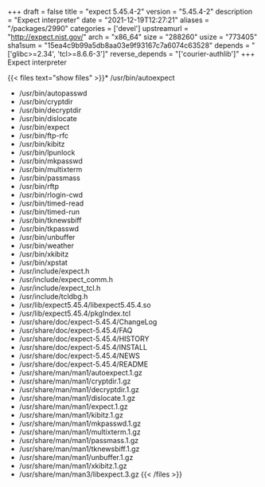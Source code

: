 +++
draft = false
title = "expect 5.45.4-2"
version = "5.45.4-2"
description = "Expect interpreter"
date = "2021-12-19T12:27:21"
aliases = "/packages/2990"
categories = ['devel']
upstreamurl = "http://expect.nist.gov/"
arch = "x86_64"
size = "288260"
usize = "773405"
sha1sum = "15ea4c9b99a5db8aa03e9f93167c7a6074c63528"
depends = "['glibc>=2.34', 'tcl>=8.6.6-3']"
reverse_depends = "['courier-authlib']"
+++
Expect interpreter

{{< files text="show files" >}}* /usr/bin/autoexpect
* /usr/bin/autopasswd
* /usr/bin/cryptdir
* /usr/bin/decryptdir
* /usr/bin/dislocate
* /usr/bin/expect
* /usr/bin/ftp-rfc
* /usr/bin/kibitz
* /usr/bin/lpunlock
* /usr/bin/mkpasswd
* /usr/bin/multixterm
* /usr/bin/passmass
* /usr/bin/rftp
* /usr/bin/rlogin-cwd
* /usr/bin/timed-read
* /usr/bin/timed-run
* /usr/bin/tknewsbiff
* /usr/bin/tkpasswd
* /usr/bin/unbuffer
* /usr/bin/weather
* /usr/bin/xkibitz
* /usr/bin/xpstat
* /usr/include/expect.h
* /usr/include/expect_comm.h
* /usr/include/expect_tcl.h
* /usr/include/tcldbg.h
* /usr/lib/expect5.45.4/libexpect5.45.4.so
* /usr/lib/expect5.45.4/pkgIndex.tcl
* /usr/share/doc/expect-5.45.4/ChangeLog
* /usr/share/doc/expect-5.45.4/FAQ
* /usr/share/doc/expect-5.45.4/HISTORY
* /usr/share/doc/expect-5.45.4/INSTALL
* /usr/share/doc/expect-5.45.4/NEWS
* /usr/share/doc/expect-5.45.4/README
* /usr/share/man/man1/autoexpect.1.gz
* /usr/share/man/man1/cryptdir.1.gz
* /usr/share/man/man1/decryptdir.1.gz
* /usr/share/man/man1/dislocate.1.gz
* /usr/share/man/man1/expect.1.gz
* /usr/share/man/man1/kibitz.1.gz
* /usr/share/man/man1/mkpasswd.1.gz
* /usr/share/man/man1/multixterm.1.gz
* /usr/share/man/man1/passmass.1.gz
* /usr/share/man/man1/tknewsbiff.1.gz
* /usr/share/man/man1/unbuffer.1.gz
* /usr/share/man/man1/xkibitz.1.gz
* /usr/share/man/man3/libexpect.3.gz
{{< /files >}}